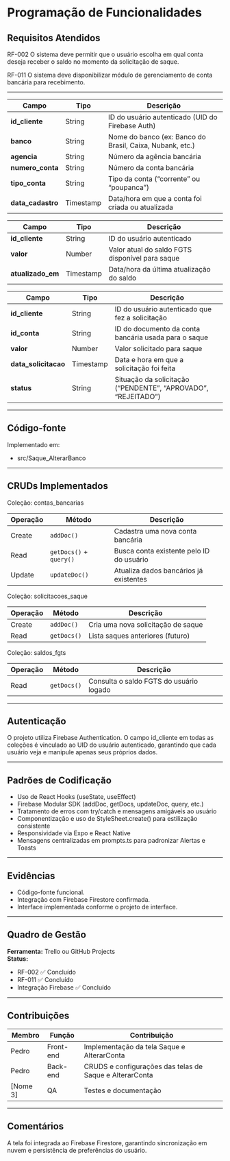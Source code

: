 #  Programação de Funcionalidades

## Requisitos Atendidos

RF-002
O sistema deve permitir que o usuário escolha em qual conta deseja receber o saldo no momento da solicitação de saque.


RF-011
O sistema deve disponibilizar módulo de gerenciamento de conta bancária para recebimento.



---

| Campo             | Tipo      | Descrição                                                |
| ----------------- | --------- | -------------------------------------------------------- |
| **id_cliente**    | String    | ID do usuário autenticado (UID do Firebase Auth)         |
| **banco**         | String    | Nome do banco (ex: Banco do Brasil, Caixa, Nubank, etc.) |
| **agencia**       | String    | Número da agência bancária                               |
| **numero_conta**  | String    | Número da conta bancária                                 |
| **tipo_conta**    | String    | Tipo da conta (“corrente” ou “poupanca”)                 |
| **data_cadastro** | Timestamp | Data/hora em que a conta foi criada ou atualizada        |


| Campo             | Tipo      | Descrição                                       |
| ----------------- | --------- | ----------------------------------------------- |
| **id_cliente**    | String    | ID do usuário autenticado                       |
| **valor**         | Number    | Valor atual do saldo FGTS disponível para saque |
| **atualizado_em** | Timestamp | Data/hora da última atualização do saldo        |


| Campo                | Tipo      | Descrição                                                     |
| -------------------- | --------- | ------------------------------------------------------------- |
| **id_cliente**       | String    | ID do usuário autenticado que fez a solicitação               |
| **id_conta**         | String    | ID do documento da conta bancária usada para o saque          |
| **valor**            | Number    | Valor solicitado para saque                                   |
| **data_solicitacao** | Timestamp | Data e hora em que a solicitação foi feita                    |
| **status**           | String    | Situação da solicitação (“PENDENTE”, “APROVADO”, “REJEITADO”) |



---

## Código-fonte
Implementado em:
 - src/Saque_AlterarBanco

---

## CRUDs Implementados

Coleção: contas_bancarias

| Operação | Método                  | Descrição                                |
| -------- | ----------------------- | ---------------------------------------- |
| Create   | `addDoc()`              | Cadastra uma nova conta bancária         |
| Read     | `getDocs()` + `query()` | Busca conta existente pelo ID do usuário |
| Update   | `updateDoc()`           | Atualiza dados bancários já existentes   |

Coleção: solicitacoes_saque

| Operação | Método      | Descrição                          |
| -------- | ----------- | ---------------------------------- |
| Create   | `addDoc()`  | Cria uma nova solicitação de saque |
| Read     | `getDocs()` | Lista saques anteriores (futuro)   |

Coleção: saldos_fgts

| Operação | Método      | Descrição                               |
| -------- | ----------- | --------------------------------------- |
| Read     | `getDocs()` | Consulta o saldo FGTS do usuário logado |



---

## Autenticação
O projeto utiliza Firebase Authentication.
O campo id_cliente em todas as coleções é vinculado ao UID do usuário autenticado, garantindo que cada usuário veja e manipule apenas seus próprios dados.

---

## Padrões de Codificação
- Uso de React Hooks (useState, useEffect)
- Firebase Modular SDK (addDoc, getDocs, updateDoc, query, etc.)
- Tratamento de erros com try/catch e mensagens amigáveis ao usuário
- Componentização e uso de StyleSheet.create() para estilização consistente
- Responsividade via Expo e React Native
- Mensagens centralizadas em prompts.ts para padronizar Alertas e Toasts

---

## Evidências
- Código-fonte funcional.
- Integração com Firebase Firestore confirmada.
- Interface implementada conforme o projeto de interface.

---

## Quadro de Gestão
**Ferramenta:** Trello ou GitHub Projects  
**Status:**
- RF-002 ✅ Concluído  
- RF-011 ✅ Concluído  
- Integração Firebase ✅ Concluído  

---

## Contribuições
| Membro | Função | Contribuição |
|---------|--------|--------------|
| Pedro | Front-end | Implementação da tela Saque e AlterarConta |
| Pedro | Back-end | CRUDS e configurações das telas de Saque e AlterarConta |
| [Nome 3] | QA | Testes e documentação |

---

## Comentários
A tela foi integrada ao Firebase Firestore, garantindo sincronização em nuvem e persistência de preferências do usuário.

